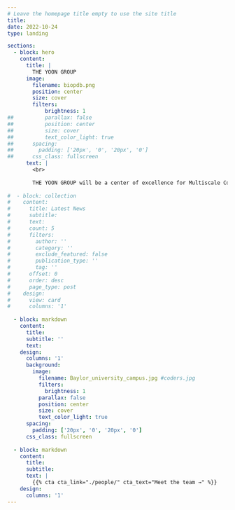 ```yaml
---
# Leave the homepage title empty to use the site title
title:
date: 2022-10-24
type: landing

sections:
  - block: hero
    content:
      title: |
        THE YOON GROUP
      image:
        filename: biopdb.png
        position: center
        size: cover
        filters:
            brightness: 1
##          parallax: false
##          position: center
##          size: cover
##          text_color_light: true
##      spacing:
##        padding: ['20px', '0', '20px', '0']
##      css_class: fullscreen
      text: |
        <br>
        
        THE YOON GROUP will be a center of excellence for Multiscale Computational Modeling and Artificial Intelligence research, teaching, and practice towards Materials Science and Engineering since its founding in 2025.
  
#  - block: collection
#    content:
#      title: Latest News
#      subtitle:
#      text:
#      count: 5
#      filters:
#        author: ''
#        category: ''
#        exclude_featured: false
#        publication_type: ''
#        tag: ''
#      offset: 0
#      order: desc
#      page_type: post
#    design:
#      view: card
#      columns: '1'
  
  - block: markdown
    content:
      title:
      subtitle: ''
      text:
    design:
      columns: '1'
      background:
        image: 
          filename: Baylor_university_campus.jpg #coders.jpg
          filters:
            brightness: 1
          parallax: false
          position: center
          size: cover
          text_color_light: true
      spacing:
        padding: ['20px', '0', '20px', '0']
      css_class: fullscreen
  
  - block: markdown
    content:
      title:
      subtitle:
      text: |
        {{% cta cta_link="./people/" cta_text="Meet the team →" %}}
    design:
      columns: '1'
---
```

